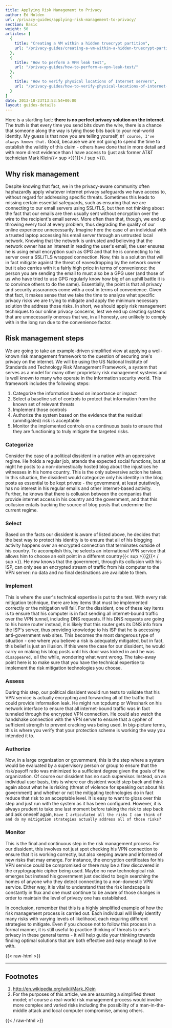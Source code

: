 ```yaml
---
title: Applying Risk Management to Privacy
author: Ed Holden
url: /privacy-guides/applying-risk-management-to-privacy/
section: Basic
weight: 50
articles: [
  {
    title: "Creating a VM within a hidden truecrypt partition",
    url: "/privacy-guides/creating-a-vm-within-a-hidden-truecrypt-partition/"
  },
  {
    title: "How to perform a VPN leak test",
    url: "/privacy-guides/how-to-perform-a-vpn-leak-test/"
  },
  {
    title: "How to verify physical locations of Internet servers",
    url: "/privacy-guides/how-to-verify-physical-locations-of-internet-servers/"
  }
]
date: 2013-10-23T13:53:54+00:00
layout: guides-details
---
```

Here is a startling fact: **there is no perfect privacy solution on the internet**. The truth is that every time you send bits down the wire, there is a chance that someone along the way is tying those bits back to your real-world identity. My guess is that now you are telling yourself, `Of course, I've always known that.` Good, because we are not going to spend the time to establish the validity of this claim - others have done that in more detail and with more direct evidence than I have access to (just ask former AT&T technician Mark Klein{{< sup >}}[1](#ref1){{< / sup >}}).

## Why risk management

Despite knowing that fact, we in the privacy-aware community often haphazardly apply whatever internet privacy safeguards we have access to, without regard for addressing specific threats. Sometimes this leads to missing certain essential safeguards, such as ensuring that we are connecting to our email servers using SSL/TLS, but then not thinking about the fact that our emails are then usually sent without encryption over the wire to the recipient's email server. More often than that, though, we end up throwing every tool at every problem, thus degrading the quality of our online experience unnecessarily. Imagine here the case of an individual with a trusted laptop accessing his email server through an untrusted local network. Knowing that the network is untrusted and believing that the network owner has an interest in reading the user's email, the user ensures he is using email encryption such as GPG and that he is connecting to his server over a SSL/TLS wrapped connection. Now, this is a solution that will in fact mitigate against the threat of eavesdropping by the network owner but it also carries with it a fairly high price in terms of convenience: the person you are sending the email to must also be a GPG user (and those of us who have tried to use GPG regularly know how big of an uphill battle it is to convince others to do the same). Essentially, the point is that all privacy and security assurances come with a cost in terms of convenience. Given that fact, it makes sense that we take the time to analyze what specific privacy risks we are trying to mitigate and apply the minimum necessary solution the address those risks. In short, we should apply risk management techniques to our online privacy concerns, lest we end up creating systems that are unnecessarily onerous that we, in all honesty, are unlikely to comply with in the long run due to the convenience factor.

## Risk management steps

We are going to take an example-driven simplified view at applying a well-known risk management framework to the question of securing one's privacy on the internet. We will be using the US National Institute of Standards and Technology Risk Management Framework, a system that serves as a model for many other proprietary risk management systems and is well known to many who operate in the information security world. This framework includes the following steps:

  1. Categorize the information based on importance or impact
  2. Select a baseline set of controls to protect that information from the known set of relevant threats
  3. Implement those controls
  4. Authorize the system based on the evidence that the residual (unmitigated) risk is acceptable
  5. Monitor the implemented controls on a continuous basis to ensure that they are functioning to truly mitigate the targeted risks.

### Categorize

Consider the case of a political dissident in a nation with an oppressive regime. He holds a regular job, attends the expected social functions, but at night he posts to a non-domestically hosted blog about the injustices he witnesses in his home country. This is the only subversive action he takes. In this situation, the dissident would categorize only his identity in the blog posts as essential to be kept private - the government, at least putatively, has no interest in his regular emails and other internet-based activity. Further, he knows that there is collusion between the companies that provide internet access in his country and the government, and that this collusion entails tracking the source of blog posts that undermine the current regime.

### Select

Based on the facts our dissident is aware of listed above, he decides that the best way to protect his identity is to ensure that all of his blogging activity happens over an encrypted connection that terminates outside of his country. To accomplish this, he selects an international VPN service that allows him to choose an exit point in a different country{{< sup >}}[2](#ref2){{< / sup >}}. He now knows that the government, through its collusion with his ISP, can only see an encrypted stream of traffic from his computer to the VPN server: no data and no final destinations are available to them.

### Implement

This is where the user's technical expertise is put to the test. With every risk mitigation technique, there are key items that must be implemented correctly or the mitigation will fail. For the dissident, one of these key items is to ensure that his computer is in fact sending all internet-bound traffic over the VPN tunnel, including DNS requests. If his DNS requests are going to his home router instead, it is likely that this router gets its DNS info from the ISP's server, thus providing knowledge to his ISP that he is accessing anti-government web sites. This becomes the most dangerous type of situation - one where you believe a risk is adequately mitigated, but in fact, this belief is just an illusion. If this were the case for our dissident, he would carry on making his blog posts until his door was kicked in and he was `disappeared,` all the while, wondering what went wrong. The take-away point here is to make sure that you have the technical expertise to implement the risk mitigation technologies you choose.

### Assess

During this step, our political dissident would run tests to validate that his VPN service is actually encrypting and forwarding all of the traffic that could provide information leak. He might run tcpdump or Wireshark on his network interface to ensure that all internet-bound traffic was in fact tunneled through the encrypted VPN connection. He could also watch the handshake connection with the VPN server to ensure that a cypher of sufficient strength to prevent cracking was being used. In big-picture terms, this is where you verify that your protection scheme is working the way you intended it to.

### Authorize

Now, in a large organization or government, this is the step where a system would be evaluated by a supervisory person or group to ensure that the risk/payoff ratio was minimized to a sufficient degree given the goals of the organization. Of course our dissident has no such supervisor. Instead, on an individual user basis, this is where our dissident would step back and think again about what he is risking (threat of violence for speaking out about his government) and whether or not the mitigating technologies do in fact reduce that risk to an acceptable level. It is easy to want to gloss over this step and just run with the system as it has been configured. However, it is always prudent to take one last moment before taking the risk to step back and ask oneself again, `Have I articulated all the risks I can think of and do my mitigation strategies actually address all of those risks?`

### Monitor

This is the final and continuous step in the risk management process. For our dissident, this involves not just spot checking his VPN connection to ensure that it is working correctly, but also keeping aware and informed of new risks that may emerge. For instance, the encryption certificates for his VPN service could be compromised or there may be a flaw discovered in the cryptographic cipher being used. Maybe no new technological risk emerges but instead his government just decided to begin searching the homes of anyone who they detect connecting to a non-domestic VPN service. Either way, it is vital to understand that the risk landscape is constantly in flux and one must continue to be aware of those changes in order to maintain the level of privacy one has established.

In conclusion, remember that this is a highly simplified example of how the risk management process is carried out. Each individual will likely identify many risks with varying levels of likelihood, each requiring different strategies to mitigate. Even if you choose not to follow this process in a formal manner, it is still useful to practice thinking of threats to one's privacy in these general terms - it will help guide your thinking towards finding optimal solutions that are both effective and easy enough to live with.

{{< raw-html >}}
<div class="footnotes">
  <hr />
  
  <h2>
    Footnotes
  </h2>
  
  <ol>
    <li id="ref1">
      <a href="http://en.wikipedia.org/wiki/Mark_Klein" target="_blank">http://en.wikipedia.org/wiki/Mark_Klein</a>
    </li>
    <li id="ref2">
      For the purposes of this article, we are assuming a simplified threat model; of course a real-world risk management process would involve more complex and varied risks including the possibility of a man-in-the-middle attack and local computer compromise, among others.
    </li>
  </ol>
</div>
{{< / raw-html >}}